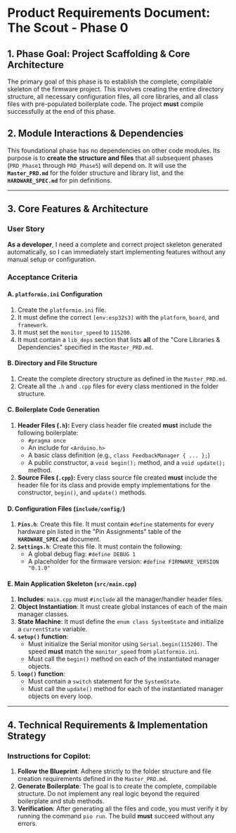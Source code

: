 # Product Requirements Document: The Scout - Phase 0

## 1. Phase Goal: Project Scaffolding & Core Architecture

The primary goal of this phase is to establish the complete, compilable skeleton of the firmware project. This involves creating the entire directory structure, all necessary configuration files, all core libraries, and all class files with pre-populated boilerplate code. The project **must** compile successfully at the end of this phase.

## 2. Module Interactions & Dependencies
This foundational phase has no dependencies on other code modules. Its purpose is to **create the structure and files** that all subsequent phases (`PRD_Phase1` through `PRD_Phase5`) will depend on. It will use the **`Master_PRD.md`** for the folder structure and library list, and the **`HARDWARE_SPEC.md`** for pin definitions.

---

## 3. Core Features & Architecture

### User Story
**As a developer**, I need a complete and correct project skeleton generated automatically, so I can immediately start implementing features without any manual setup or configuration.

### Acceptance Criteria

#### A. `platformio.ini` Configuration
1.  Create the `platformio.ini` file.
2.  It must define the correct `[env:esp32s3]` with the `platform`, `board`, and `framework`.
3.  It must set the `monitor_speed` to `115200`.
4.  It must contain a `lib_deps` section that lists **all** of the "Core Libraries & Dependencies" specified in the `Master_PRD.md`.

#### B. Directory and File Structure
1.  Create the complete directory structure as defined in the `Master_PRD.md`.
2.  Create all the `.h` and `.cpp` files for every class mentioned in the folder structure.

#### C. Boilerplate Code Generation
1.  **Header Files (`.h`):** Every class header file created **must** include the following boilerplate:
    * `#pragma once`
    * An include for `<Arduino.h>`
    * A basic class definition (e.g., `class FeedbackManager { ... };`)
    * A public constructor, a `void begin();` method, and a `void update();` method.
2.  **Source Files (`.cpp`):** Every class source file created **must** include the header file for its class and provide empty implementations for the constructor, `begin()`, and `update()` methods.

#### D. Configuration Files (`include/config/`)
1.  **`Pins.h`**: Create this file. It must contain `#define` statements for every hardware pin listed in the "Pin Assignments" table of the **`HARDWARE_SPEC.md`** document.
2.  **`Settings.h`**: Create this file. It must contain the following:
    * A global debug flag: `#define DEBUG 1`
    * A placeholder for the firmware version: `#define FIRMWARE_VERSION "0.1.0"`

#### E. Main Application Skeleton (`src/main.cpp`)
1.  **Includes**: `main.cpp` must `#include` all the manager/handler header files.
2.  **Object Instantiation**: It must create global instances of each of the main manager classes.
3.  **State Machine**: It must define the `enum class SystemState` and initialize a `currentState` variable.
4.  **`setup()` function**:
    * Must initialize the Serial monitor using `Serial.begin(115200)`. The speed **must** match the `monitor_speed` from `platformio.ini`.
    * Must call the `begin()` method on each of the instantiated manager objects.
5.  **`loop()` function**:
    * Must contain a `switch` statement for the `SystemState`.
    * Must call the `update()` method for each of the instantiated manager objects on every loop.

---

## 4. Technical Requirements & Implementation Strategy

### Instructions for Copilot:
1.  **Follow the Blueprint**: Adhere strictly to the folder structure and file creation requirements defined in the `Master_PRD.md`.
2.  **Generate Boilerplate**: The goal is to create the complete, compilable structure. Do not implement any real logic beyond the required boilerplate and stub methods.
3.  **Verification**: After generating all the files and code, you must verify it by running the command `pio run`. The build **must** succeed without any errors.